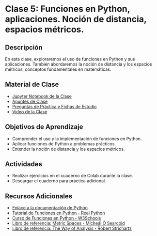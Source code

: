 # Clase 5: Funciones en Python, aplicaciones. Noción de distancia, espacios métricos.

## Descripción
En esta clase, exploraremos el uso de funciones en Python y sus aplicaciones. También abordaremos la noción de distancia y los espacios métricos, conceptos fundamentales en matemáticas.

## Material de Clase
- [Jupyter Notebook de la Clase](ENLACE_AL_JUPYTER_NOTEBOOK)
- [Apuntes de Clase](ENLACE_A_LOS_APUNTES)
- [Preguntas de Práctica y Fichas de Estudio](ENLACE_A_PREGUNTAS_Y_FICHAS)
- [Video de la Clase](ENLACE_AL_VIDEO)

## Objetivos de Aprendizaje
- Comprender el uso y la implementación de funciones en Python.
- Aplicar funciones de Python a problemas prácticos.
- Entender la noción de distancia y los espacios métricos.

## Actividades
- Realizar ejercicios en el cuaderno de Colab durante la clase.
- Descargar el cuaderno para práctica adicional.

## Recursos Adicionales
- [Enlace a la documentación de Python](https://docs.python.org/)
- [Tutorial de Funciones en Python - Real Python](https://realpython.com/defining-your-own-python-function/)
- [Curso de Funciones en Python - W3Schools](https://www.w3schools.com/python/python_functions.asp)
- [Libro de referencia: Metric Spaces - Mícheál Ó Searcóid](https://www.springer.com/gp/book/9781852339227)
- [Libro de referencia: The Way of Analysis - Robert Strichartz](https://www.google.com.ec/books/edition/The_Way_of_Analysis/Yix09oVvI1IC?hl=en&gbpv=1&dq=o+Strichartz+Robert+(2000)+The+Way+of+analysis+Jones+and+Bartlett+books+in+mathematics&printsec=frontcover)

